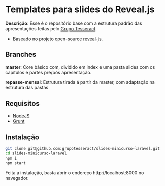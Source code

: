 # Templates para slides do Reveal.js

**Descrição**: Esse é o repositório base com a estrutura padrão das apresentações feitas pelo [Grupo Tesseract](http://grupotesseract.com.br).

 - Baseado no projeto open-source [reveal-js](http://lab.hakim.se/reveal-js/#/).

## Branches
**master**: Core básico com, dividido em index e uma pasta slides com os capítulos e partes pré/pós apresentação.

**repasse-mensal**: Estrutura tirada á partir da master, com adaptação na estrutura das pastas

## Requisitos

- [NodeJS](https://nodejs.org/en/download)
- [Grunt](https://gruntjs.com)

## Instalação

``` sh
git clone git@github.com:grupotesseract/slides-minicurso-laravel.git
cd slides-minicurso-laravel
npm i
npm start
```

Feita a instalação, basta abrir o endereço http://localhost:8000 no navegador.
